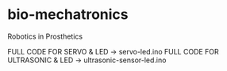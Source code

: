 # bio-mechatronics
Robotics in Prosthetics


FULL CODE FOR SERVO & LED -> servo-led.ino
FULL CODE FOR ULTRASONIC & LED -> ultrasonic-sensor-led.ino
